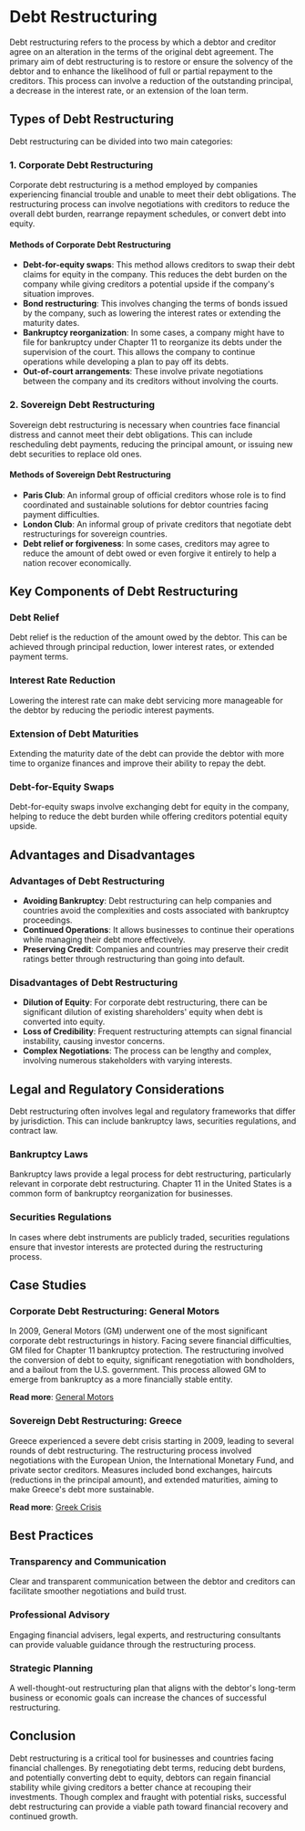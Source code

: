 # Debt Restructuring

Debt restructuring refers to the process by which a debtor and creditor agree on an alteration in the terms of the original debt agreement. The primary aim of debt restructuring is to restore or ensure the solvency of the debtor and to enhance the likelihood of full or partial repayment to the creditors. This process can involve a reduction of the outstanding principal, a decrease in the interest rate, or an extension of the loan term.

## Types of Debt Restructuring

Debt restructuring can be divided into two main categories:

### 1. Corporate Debt Restructuring
Corporate debt restructuring is a method employed by companies experiencing financial trouble and unable to meet their debt obligations. The restructuring process can involve negotiations with creditors to reduce the overall debt burden, rearrange repayment schedules, or convert debt into equity.

#### Methods of Corporate Debt Restructuring
- **Debt-for-equity swaps**: This method allows creditors to swap their debt claims for equity in the company. This reduces the debt burden on the company while giving creditors a potential upside if the company's situation improves.
- **Bond restructuring**: This involves changing the terms of bonds issued by the company, such as lowering the interest rates or extending the maturity dates.
- **Bankruptcy reorganization**: In some cases, a company might have to file for bankruptcy under Chapter 11 to reorganize its debts under the supervision of the court. This allows the company to continue operations while developing a plan to pay off its debts.
- **Out-of-court arrangements**: These involve private negotiations between the company and its creditors without involving the courts.

### 2. Sovereign Debt Restructuring
Sovereign debt restructuring is necessary when countries face financial distress and cannot meet their debt obligations. This can include rescheduling debt payments, reducing the principal amount, or issuing new debt securities to replace old ones.

#### Methods of Sovereign Debt Restructuring
- **Paris Club**: An informal group of official creditors whose role is to find coordinated and sustainable solutions for debtor countries facing payment difficulties.
- **London Club**: An informal group of private creditors that negotiate debt restructurings for sovereign countries.
- **Debt relief or forgiveness**: In some cases, creditors may agree to reduce the amount of debt owed or even forgive it entirely to help a nation recover economically.

## Key Components of Debt Restructuring

### Debt Relief
Debt relief is the reduction of the amount owed by the debtor. This can be achieved through principal reduction, lower interest rates, or extended payment terms.

### Interest Rate Reduction
Lowering the interest rate can make debt servicing more manageable for the debtor by reducing the periodic interest payments.

### Extension of Debt Maturities
Extending the maturity date of the debt can provide the debtor with more time to organize finances and improve their ability to repay the debt.

### Debt-for-Equity Swaps
Debt-for-equity swaps involve exchanging debt for equity in the company, helping to reduce the debt burden while offering creditors potential equity upside.

## Advantages and Disadvantages

### Advantages of Debt Restructuring
- **Avoiding Bankruptcy**: Debt restructuring can help companies and countries avoid the complexities and costs associated with bankruptcy proceedings.
- **Continued Operations**: It allows businesses to continue their operations while managing their debt more effectively.
- **Preserving Credit**: Companies and countries may preserve their credit ratings better through restructuring than going into default.

### Disadvantages of Debt Restructuring
- **Dilution of Equity**: For corporate debt restructuring, there can be significant dilution of existing shareholders' equity when debt is converted into equity.
- **Loss of Credibility**: Frequent restructuring attempts can signal financial instability, causing investor concerns.
- **Complex Negotiations**: The process can be lengthy and complex, involving numerous stakeholders with varying interests.

## Legal and Regulatory Considerations

Debt restructuring often involves legal and regulatory frameworks that differ by jurisdiction. This can include bankruptcy laws, securities regulations, and contract law.

### Bankruptcy Laws
Bankruptcy laws provide a legal process for debt restructuring, particularly relevant in corporate debt restructuring. Chapter 11 in the United States is a common form of bankruptcy reorganization for businesses.

### Securities Regulations
In cases where debt instruments are publicly traded, securities regulations ensure that investor interests are protected during the restructuring process.

## Case Studies

### Corporate Debt Restructuring: General Motors
In 2009, General Motors (GM) underwent one of the most significant corporate debt restructurings in history. Facing severe financial difficulties, GM filed for Chapter 11 bankruptcy protection. The restructuring involved the conversion of debt to equity, significant renegotiation with bondholders, and a bailout from the U.S. government. This process allowed GM to emerge from bankruptcy as a more financially stable entity.

**Read more**: [General Motors](https://www.gm.com)

### Sovereign Debt Restructuring: Greece
Greece experienced a severe debt crisis starting in 2009, leading to several rounds of debt restructuring. The restructuring process involved negotiations with the European Union, the International Monetary Fund, and private sector creditors. Measures included bond exchanges, haircuts (reductions in the principal amount), and extended maturities, aiming to make Greece's debt more sustainable.

**Read more**: [Greek Crisis](https://ec.europa.eu/info/business-economy-euro/economic-and-fiscal-policy-coordination/eu-financial-assistance/which-eu-countries-have-received-assistance/financial-assistance-greece_en)

## Best Practices

### Transparency and Communication
Clear and transparent communication between the debtor and creditors can facilitate smoother negotiations and build trust.

### Professional Advisory
Engaging financial advisers, legal experts, and restructuring consultants can provide valuable guidance through the restructuring process.

### Strategic Planning
A well-thought-out restructuring plan that aligns with the debtor's long-term business or economic goals can increase the chances of successful restructuring.

## Conclusion

Debt restructuring is a critical tool for businesses and countries facing financial challenges. By renegotiating debt terms, reducing debt burdens, and potentially converting debt to equity, debtors can regain financial stability while giving creditors a better chance at recouping their investments. Though complex and fraught with potential risks, successful debt restructuring can provide a viable path toward financial recovery and continued growth.